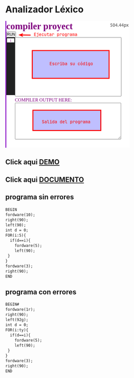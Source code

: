 # Analizador Léxico

![imh](https://github.com/yerson001/Compiladores/blob/main/img/Selecci%C3%B3n_003.png)

## Click aqui [DEMO](https://yerson001.github.io/Compiladores/index.html) 

## Click aqui [DOCUMENTO](https://docs.google.com/document/d/1EuZJ3zqq2_AnlcOfuZDhbMw45RhlynwMO6vKFlFqOqc/edit?usp=sharing)
## programa sin errores
~~~
BEGIN
fordware(10);
right(90);
left(90);
int d = 0; 
FOR(i:5){
  if(d==i){
    fordware(5);
    left(90);
 }
}
fordware(3);
right(90);
END
~~~

## programa con errores
~~~
BEGIN#
fordware(1r);
right(90);
left(92g);
int d = 0; 
FOR(i:ty){
  if(d==i){
    fordware(5);
    left(90);
 }
}
fordware(3);
right(90);
END
~~~
